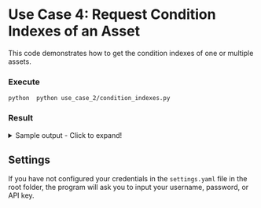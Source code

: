 # Use Case 4: Request Condition Indexes of an Asset

This code demonstrates how to get the condition indexes of one or multiple assets.

### Execute

    python  python use_case_2/condition_indexes.py
    
### Result
<details>
<summary>Sample output - Click to expand!</summary>
<p>

    Asset ID: 1234
    Availability: Good
    Environment: Poor
    Reliability: Good
    Stress: Good
    Overall Condition Index: Good
    
    Asset ID: 5678
    Availability: Good
    Environment: Tolerable
    Reliability: Good
    Stress: Poor
    Overall Condition Index: Good
    Task SUCCESS
</p>
</details>
    
## Settings
If you have not configured your credentials in the `settings.yaml` file in the root folder,
the program will ask you to input your username, password, or API key.
